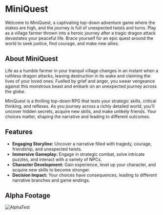 # MiniQuest
Welcome to MiniQuest, a captivating top-down adventure game where the stakes are high, and the journey is full of unexpected twists and turns. Play as a village farmer thrown into a heroic journey after a tragic dragon attack devastates your peaceful life. Brace yourself for an epic quest around the world to seek justice, find courage, and make new allies.

## About MiniQuest
Life as a humble farmer in your tranquil village changes in an instant when a ruthless dragon attacks, leaving destruction in its wake and claiming the lives of your loved ones. Fuelled by grief and anger, you swear vengeance against this monstrous beast and embark on an unexpected journey across the globe.

MiniQuest is a thrilling top-down RPG that tests your strategic skills, critical thinking, and reflexes. As you journey across a richly detailed world, you'll uncover hidden secrets, acquire new skills, and make unlikely friends. Your choices matter, shaping the narrative and leading to different outcomes.

## Features
- **Engaging Storyline:** Uncover a narrative filled with tragedy, courage, friendship, and unexpected twists.
- **Immersive Gameplay:** Engage in strategic combat, solve intricate puzzles, and interact with a variety of NPCs.
- **Character Development:** Gain experience, level up your character, and acquire new skills to become stronger.
- **Decision Impact:** Your choices have consequences, leading to different narrative branches and game endings.

## Alpha Footage
![AlphaTest](https://imgur.com/mLxLcj3)
